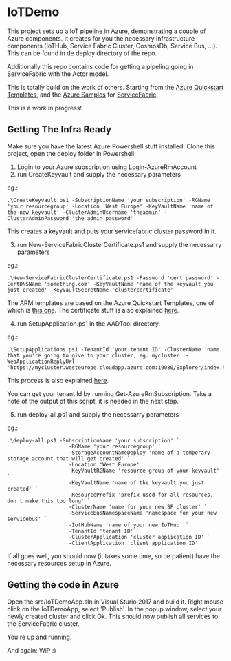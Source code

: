 # IoTDemo

This project sets up a IoT pipeline in Azure, demonstrating a couple of Azure components. It creates for you the necessary infrastructure components (IoTHub, Service Fabric Cluster, CosmosDb, Service Bus, ...). This can be found in de deploy directory of the repo. 

Additionally this repo contains code for getting a pipeling going in ServiceFabric with the Actor model.

This is totally build on the work of others. Starting from the [Azure Quickstart Templates](https://github.com/Azure/azure-quickstart-templates), and the [Azure Samples](https://github.com/Azure-Samples) for [ServiceFabric](https://github.com/Azure-Samples/service-fabric-dotnet-iot). 

This is a work in progress! 

## Getting The Infra Ready

Make sure you have the latest Azure Powershell stuff installed. 
Clone this project, open the deploy folder in Powershell: 

1. Login to your Azure subscription using Login-AzureRmAccount
2. run CreateKeyvault and supply the necessary parameters

eg.: 

```
.\CreateKeyvault.ps1 -SubscriptionName 'your subscription' -RGName 'your resourcegroup' -Location 'West Europe' -KeyVaultName 'name of the new keyvault' -ClusterAdminUsername 'theadmin' -ClusterAdminPassword 'the admin password'
```

This creates a keyvault and puts your servicefabric cluster password in it.

3. run New-ServiceFabricClusterCertificate.ps1 and supply the necessarry parameters

eg.: 

```
.\New-ServiceFabricClusterCertificate.ps1 -Password 'cert password' -CertDNSName 'something.com' -KeyVaultName 'name of the keyvault you just created' -KeyVaultSecretName 'clustercertificate'
```

The ARM templates are based on the Azure Quickstart Templates, one of which is [this one](https://github.com/Azure/azure-quickstart-templates/tree/master/service-fabric-secure-cluster-5-node-1-nodetype). The certificate stuff is also explained [here](https://docs.microsoft.com/en-us/azure/service-fabric/service-fabric-cluster-creation-via-portal).

4. run SetupApplication.ps1 in the AADTool directory. 

eg.: 

```
.\SetupApplications.ps1 -TenantId 'your tenant ID' -ClusterName 'name that you're going to give to your cluster, eg. mycluster' -WebApplicationReplyUrl 'https://mycluster.westeurope.cloudapp.azure.com:19080/Explorer/index.html'
```

This process is also explained [here](https://docs.microsoft.com/en-us/azure/service-fabric/service-fabric-cluster-creation-via-arm#set-up-azure-active-directory-for-client-authentication).

You can get your tenant Id by running Get-AzureRmSubscription. 
Take a note of the output of this script, it is needed in the next step. 

5. run deploy-all.ps1 and supply the necessarry parameters

eg.: 

```
.\deploy-all.ps1 -SubscriptionName 'your subscription' `
                    -RGName 'your resourcegroup' `
                    -StorageAccountNameDeploy 'name of a temporary storage account that will get created' `
                    -Location 'West Europe' `
                    -KeyVaultRGName 'resource group of your keyvault' `
                    -KeyVaultName 'name of the keyvault you just created' `
                    -ResourcePrefix 'prefix used for all resources, don t make this too long' `
                    -ClusterName 'name for your new SF cluster' `
                    -ServiceBusNamespaceName 'namespace for your new servicebus' `
                    -IotHubName 'name of your new IoTHub' `
                    -TenantId 'tenant ID' `
                    -ClusterApplication 'cluster application ID' `
                    -ClientApplication 'client application ID'
```

If all goes well, you should now (it takes some time, so be patient) have the necessary resources setup in Azure. 


## Getting the code in Azure

Open the src/IoTDemoApp.sln in Visual Sturio 2017 and build it. Right mouse click on the IoTDemoApp, select 'Publish'. In the popup window, select your newly created cluster and click Ok. This should now publish all services to the ServiceFabric cluster. 

You're up and running. 

And again: WiP :) 
